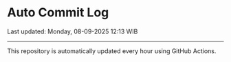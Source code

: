 # Auto Commit Log

Last updated: Monday, 08-09-2025 12:13 WIB

---

This repository is automatically updated every hour using GitHub Actions.
